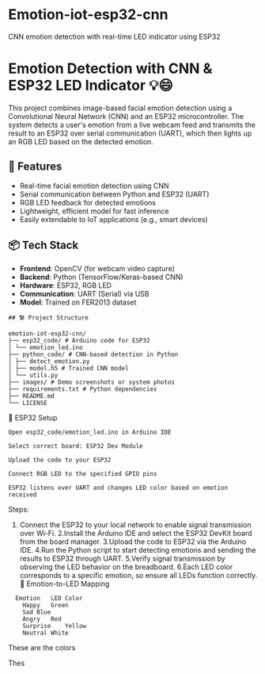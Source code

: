 # Emotion-iot-esp32-cnn
CNN emotion detection with real-time LED indicator using ESP32

# Emotion Detection with CNN & ESP32 LED Indicator 💡😄

This project combines image-based facial emotion detection using a Convolutional Neural Network (CNN) and an ESP32 microcontroller. The system detects a user's emotion from a live webcam feed and transmits the result to an ESP32 over serial communication (UART), which then lights up an RGB LED based on the detected emotion.


## 🧠 Features

- Real-time facial emotion detection using CNN
- Serial communication between Python and ESP32 (UART)
- RGB LED feedback for detected emotions
- Lightweight, efficient model for fast inference
- Easily extendable to IoT applications (e.g., smart devices)


## 📦 Tech Stack

- **Frontend**: OpenCV (for webcam video capture)
- **Backend**: Python (TensorFlow/Keras-based CNN)
- **Hardware**: ESP32, RGB LED
- **Communication**: UART (Serial) via USB
- **Model**: Trained on FER2013 dataset

```
## 🛠 Project Structure

emotion-iot-esp32-cnn/
├── esp32_code/ # Arduino code for ESP32
│ └── emotion_led.ino
├── python_code/ # CNN-based detection in Python
│ ├── detect_emotion.py
│ ├── model.h5 # Trained CNN model
│ └── utils.py
├── images/ # Demo screenshots or system photos
├── requirements.txt # Python dependencies
├── README.md
└── LICENSE
```
🔌 ESP32 Setup
```
Open esp32_code/emotion_led.ino in Arduino IDE

Select correct board: ESP32 Dev Module

Upload the code to your ESP32

Connect RGB LED to the specified GPIO pins

ESP32 listens over UART and changes LED color based on emotion received
```

Steps:
   1. Connect the ESP32 to your local network to enable signal transmission over Wi-Fi.
   2.Install the Arduino IDE and select the ESP32 DevKit board from the board manager.
   3.Upload the code to ESP32 via the Arduino IDE.
   4.Run the Python script to start detecting emotions and sending the results to ESP32 through UART.
   5.Verify signal transmission by observing the LED behavior on the breadboard.
   6.Each LED color corresponds to a specific emotion, so ensure all LEDs function correctly.
🎯 Emotion-to-LED Mapping
```
  Emotion	LED Color
    Happy	Green
    Sad	Blue
    Angry	Red
    Surprise	Yellow
    Neutral	White
```
These are the colors 



Thes
